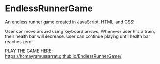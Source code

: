 # EndlessRunnerGame
An endless runner game created in JavaScript, HTML, and CSS!

User can move around using keyboard arrows. Whenever user hits a train, their health bar will decrease. User can continue playing until health bar reaches zero!


PLAY THE GAME HERE:
https://homayramussarrat.github.io/EndlessRunnerGame/
